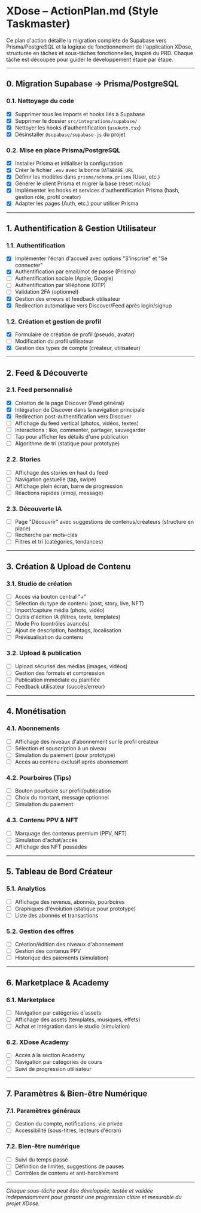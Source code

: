 # XDose – ActionPlan.md (Style Taskmaster)

Ce plan d'action détaille la migration complète de Supabase vers Prisma/PostgreSQL et la logique de fonctionnement de l'application XDose, structurée en tâches et sous-tâches fonctionnelles, inspiré du PRD. Chaque tâche est découpée pour guider le développement étape par étape.

---

## 0. Migration Supabase → Prisma/PostgreSQL

### 0.1. Nettoyage du code
- [x] Supprimer tous les imports et hooks liés à Supabase
- [x] Supprimer le dossier `src/integrations/supabase/`
- [x] Nettoyer les hooks d'authentification (`useAuth.tsx`)
- [x] Désinstaller `@supabase/supabase-js` du projet

### 0.2. Mise en place Prisma/PostgreSQL
- [x] Installer Prisma et initialiser la configuration
- [x] Créer le fichier `.env` avec la bonne `DATABASE_URL`
- [x] Définir les modèles dans `prisma/schema.prisma` (User, etc.)
- [x] Générer le client Prisma et migrer la base (reset inclus)
- [x] Implémenter les hooks et services d'authentification Prisma (hash, gestion rôle, profil creator)
- [x] Adapter les pages (Auth, etc.) pour utiliser Prisma

---

## 1. Authentification & Gestion Utilisateur

### 1.1. Authentification
- [x] Implémenter l'écran d'accueil avec options "S'inscrire" et "Se connecter"
- [x] Authentification par email/mot de passe (Prisma)
- [ ] Authentification sociale (Apple, Google)
- [ ] Authentification par téléphone (OTP)
- [ ] Validation 2FA (optionnel)
- [x] Gestion des erreurs et feedback utilisateur
- [x] Redirection automatique vers Discover/Feed après login/signup

### 1.2. Création et gestion de profil
- [x] Formulaire de création de profil (pseudo, avatar)
- [ ] Modification du profil utilisateur
- [x] Gestion des types de compte (créateur, utilisateur)

---

## 2. Feed & Découverte

### 2.1. Feed personnalisé
- [x] Création de la page Discover (Feed général)
- [x] Intégration de Discover dans la navigation principale
- [x] Redirection post-authentification vers Discover
- [ ] Affichage du feed vertical (photos, vidéos, textes)
- [ ] Interactions : like, commenter, partager, sauvegarder
- [ ] Tap pour afficher les détails d'une publication
- [ ] Algorithme de tri (statique pour prototype)

### 2.2. Stories
- [ ] Affichage des stories en haut du feed
- [ ] Navigation gestuelle (tap, swipe)
- [ ] Affichage plein écran, barre de progression
- [ ] Réactions rapides (emoji, message)

### 2.3. Découverte IA
- [ ] Page "Découvrir" avec suggestions de contenus/créateurs (structure en place)
- [ ] Recherche par mots-clés
- [ ] Filtres et tri (catégories, tendances)

---

## 3. Création & Upload de Contenu

### 3.1. Studio de création
- [ ] Accès via bouton central "+"
- [ ] Sélection du type de contenu (post, story, live, NFT)
- [ ] Import/capture média (photo, vidéo)
- [ ] Outils d'édition IA (filtres, texte, templates)
- [ ] Mode Pro (contrôles avancés)
- [ ] Ajout de description, hashtags, localisation
- [ ] Prévisualisation du contenu

### 3.2. Upload & publication
- [ ] Upload sécurisé des médias (images, vidéos)
- [ ] Gestion des formats et compression
- [ ] Publication immédiate ou planifiée
- [ ] Feedback utilisateur (succès/erreur)

---

## 4. Monétisation

### 4.1. Abonnements
- [ ] Affichage des niveaux d'abonnement sur le profil créateur
- [ ] Sélection et souscription à un niveau
- [ ] Simulation du paiement (pour prototype)
- [ ] Accès au contenu exclusif après abonnement

### 4.2. Pourboires (Tips)
- [ ] Bouton pourboire sur profil/publication
- [ ] Choix du montant, message optionnel
- [ ] Simulation du paiement

### 4.3. Contenu PPV & NFT
- [ ] Marquage des contenus premium (PPV, NFT)
- [ ] Simulation d'achat/accès
- [ ] Affichage des NFT possédés

---

## 5. Tableau de Bord Créateur

### 5.1. Analytics
- [ ] Affichage des revenus, abonnés, pourboires
- [ ] Graphiques d'évolution (statique pour prototype)
- [ ] Liste des abonnés et transactions

### 5.2. Gestion des offres
- [ ] Création/édition des niveaux d'abonnement
- [ ] Gestion des contenus PPV
- [ ] Historique des paiements (simulation)

---

## 6. Marketplace & Academy

### 6.1. Marketplace
- [ ] Navigation par catégories d'assets
- [ ] Affichage des assets (templates, musiques, effets)
- [ ] Achat et intégration dans le studio (simulation)

### 6.2. XDose Academy
- [ ] Accès à la section Academy
- [ ] Navigation par catégories de cours
- [ ] Suivi de progression utilisateur

---

## 7. Paramètres & Bien-être Numérique

### 7.1. Paramètres généraux
- [ ] Gestion du compte, notifications, vie privée
- [ ] Accessibilité (sous-titres, lecteurs d'écran)

### 7.2. Bien-être numérique
- [ ] Suivi du temps passé
- [ ] Définition de limites, suggestions de pauses
- [ ] Contrôles de contenu et anti-harcèlement

---

*Chaque sous-tâche peut être développée, testée et validée indépendamment pour garantir une progression claire et mesurable du projet XDose.*
